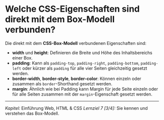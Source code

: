 # Welche CSS-Eigenschaften sind direkt mit dem Box-Modell verbunden?

Die direkt mit dem **CSS-Box-Modell** verbundenen Eigenschaften sind:
  - **width** und **height**: Definieren die Breite und Höhe des Inhaltsbereichs einer Box.
  - **padding**: Kann als `padding-top`, `padding-right`, `padding-bottom`, `padding-left` oder kürzer als `padding` für alle vier Seiten gleichzeitig gesetzt werden.
  - **border-width**, **border-style**, **border-color**: Können einzeln oder zusammen als `border`-Shorthand gesetzt werden.
  - **margin**: Ähnlich wie bei Padding kann Margin für jede Seite einzeln oder für alle Seiten zusammen mit der `margin`-Eigenschaft gesetzt werden.

---

_Kapitel:_ Einführung Web, HTML & CSS
_Lernziel 7 \[3/4\]:_ Sie kennen und verstehen das Box-Modell.
